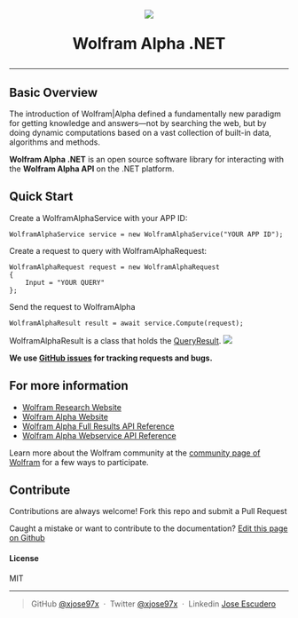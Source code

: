 <h1 align="center">
<br>
  <img src="https://upload.wikimedia.org/wikipedia/commons/thumb/1/16/Wolfram_Alpha_logo.svg/1000px-Wolfram_Alpha_logo.svg.png"><br>

 Wolfram Alpha .NET
 <br>
</h1>

-----------------

## Basic Overview

The introduction of Wolfram|Alpha defined a fundamentally new paradigm for getting knowledge and answers—not by searching the web, but by doing dynamic computations based on a vast collection of built-in data, algorithms and methods.

**Wolfram Alpha .NET** is an open source software library for interacting with the **Wolfram Alpha API** on the .NET platform. 

## Quick Start

Create a WolframAlphaService with your APP ID:

    WolframAlphaService service = new WolframAlphaService("YOUR APP ID");

Create a request to query with WolframAlphaRequest:

    WolframAlphaRequest request = new WolframAlphaRequest
    {
        Input = "YOUR QUERY"
    };

Send the request to WolframAlpha

    WolframAlphaResult result = await service.Compute(request);

WolframAlphaResult is a class that holds the [QueryResult](https://products.wolframalpha.com/api/documentation/#result-queryresult).
<img src="http://community.wolfram.com//c/portal/getImageAttachment?filename=quickwatch.png&userId=1151285" />


**We use [GitHub issues](https://github.com/xjose97x/WolframAlpha/issues) for
tracking requests and bugs.**

## For more information

* [Wolfram Research Website](http://www.wolfram.com/)
* [Wolfram Alpha Website](https://www.wolframalpha.com/)
* [Wolfram Alpha Full Results API Reference](https://products.wolframalpha.com/api/documentation/)
* [Wolfram Alpha Webservice API Reference](http://products.wolframalpha.com/docs/WolframAlpha-API-Reference.pdf?_ga=2.22650683.1895728587.1510530683-479065163.1490235393)

Learn more about the Wolfram community at the [community page of Wolfram](http://community.wolfram.com) for a few ways to participate.

## Contribute

Contributions are always welcome! Fork this repo and submit a Pull Request 

Caught a mistake or want to contribute to the documentation? [Edit this page on Github](https://github.com/xjose97x/WolframAlpha/blob/master/README.md) 

#### License

MIT

---

> GitHub [@xjose97x](https://github.com/xjose97x) &nbsp;&middot;&nbsp;
> Twitter [@xjose97x](https://twitter.com/xjose97x) &nbsp;&middot;&nbsp;
> Linkedin [Jose Escudero](https://www.linkedin.com/in/xjose97x/)
